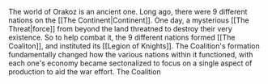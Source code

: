The world of Orakoz is an ancient one. Long ago, there were 9 different nations on the [[The Continent|Continent]]. One day, a mysterious [[The Threat|force]] from beyond the land threatned to destroy their very existence. So to help combat it, the 9 different nations formed [[The Coaliton]], and instituted its [[Legion of Knights]]. The Coalition's formation fundamentally changed how the various nations within it functioned, with each one's economy became sectonalized to focus on a single aspect of production to aid the war effort. The Coalition 